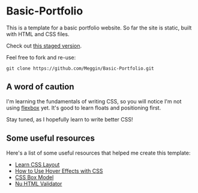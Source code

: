 # Basic-Portfolio

This is a template for a basic portfolio website.
So far the site is static, built with HTML and CSS files.

Check out [this staged version](https://mysterious-brushlands-16203.herokuapp.com/portfolio.html).

Feel free to fork and re-use:

`git clone https://github.com/Meggin/Basic-Portfolio.git`

## A word of caution

I'm learning the fundamentals of writing CSS,
so you will notice I'm not using [flexbox](https://css-tricks.com/snippets/css/a-guide-to-flexbox/) yet.
It's good to learn floats and positioning first.

Stay tuned, as I hopefully learn to write better CSS!

## Some useful resources

Here's a list of some useful resources that helped me create this template:

* [Learn CSS Layout](http://learnlayout.com/)
* [How to Use Hover Effects with CSS](http://www.codeitpretty.com/2013/06/how-to-use-css-hover-effects.html)
* [CSS Box Model](https://developer.mozilla.org/en-US/docs/Web/CSS/CSS_Box_Model)
* [Nu HTML Validator](https://validator.w3.org/nu/#textarea)

